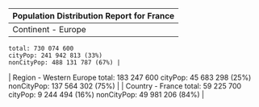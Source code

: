 | Population Distribution Report for France |
| --- |
| Continent - Europe
	total: 730 074 600
	cityPop: 241 942 813 (33%)
	nonCityPop: 488 131 787 (67%) |
| Region - Western Europe
	total: 183 247 600
	cityPop: 45 683 298 (25%)
	nonCityPop: 137 564 302 (75%) |
| Country - France
	total: 59 225 700
	cityPop: 9 244 494 (16%)
	nonCityPop: 49 981 206 (84%) |

